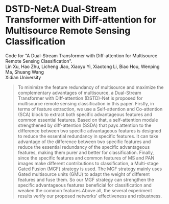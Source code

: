 # DSTD-Net:A Dual-Stream Transformer with Diff-attention for Multisource Remote Sensing Classification
Code for "A Dual-Stream Transformer with Diff-attention for Multisource Remote Sensing Classification".<br>
Lin Xu, Hao Zhu, Licheng Jiao, Xiaoyu Yi, Xiaotong Li, Biao Hou, Wenping Ma, Shuang Wang<br>
Xidian University<br>
>To minimize the feature redundancy of multisource and maximize the complementary advantages of multisource, a Dual-Stream Transformer with Diff-attention (DSTD)-Net is proposed for multisource remote sensing classification in this paper. Firstly, in terms of feature extraction, we use a Self-attention and Co-attention (SCA) block to extract both specific advantageous features and common essential features. Based on that, a self-attention module strengthened by diff-attention (SSDA) that pays attention to the difference between two specific advantageous features is designed to reduce the essential redundancy in specific features. It can take advantage of the difference between two specific features and reduce the essential redundancy of the specific advantageous features, making them purer and better for classification. Finally, since the specific features and common features of MS and PAN images make different contributions to classification, a Multi-stage Gated Fusion (MGF) strategy is used. The MGF strategy mainly uses Gated multisource units (GMU) to adapt the weight of different features and fuse them. So our MGF strategy can strengthen the specific advantageous features beneficial for classification and weaken the common features.Above all, the several experiment results verify our proposed networks’ effectiveness and robustness.

